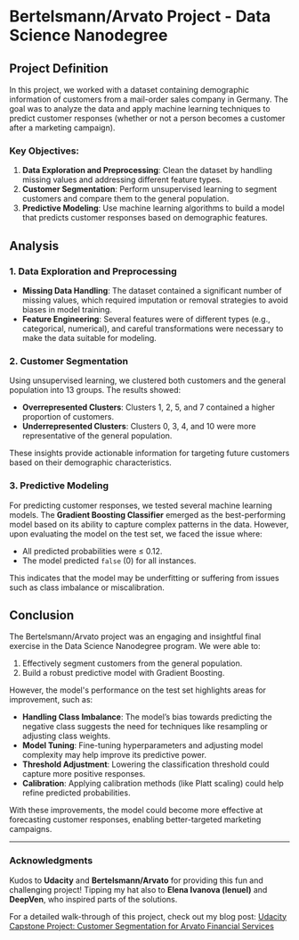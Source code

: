 # Bertelsmann/Arvato Project - Data Science Nanodegree

## Project Definition

In this project, we worked with a dataset containing demographic information of customers from a mail-order sales company in Germany. The goal was to analyze the data and apply machine learning techniques to predict customer responses (whether or not a person becomes a customer after a marketing campaign). 

### Key Objectives:
1. **Data Exploration and Preprocessing**: Clean the dataset by handling missing values and addressing different feature types.
2. **Customer Segmentation**: Perform unsupervised learning to segment customers and compare them to the general population.
3. **Predictive Modeling**: Use machine learning algorithms to build a model that predicts customer responses based on demographic features.

## Analysis

### 1. Data Exploration and Preprocessing
- **Missing Data Handling**: The dataset contained a significant number of missing values, which required imputation or removal strategies to avoid biases in model training.
- **Feature Engineering**: Several features were of different types (e.g., categorical, numerical), and careful transformations were necessary to make the data suitable for modeling.
  
### 2. Customer Segmentation
Using unsupervised learning, we clustered both customers and the general population into 13 groups. The results showed:
- **Overrepresented Clusters**: Clusters 1, 2, 5, and 7 contained a higher proportion of customers.
- **Underrepresented Clusters**: Clusters 0, 3, 4, and 10 were more representative of the general population.

These insights provide actionable information for targeting future customers based on their demographic characteristics.

### 3. Predictive Modeling
For predicting customer responses, we tested several machine learning models. The **Gradient Boosting Classifier** emerged as the best-performing model based on its ability to capture complex patterns in the data. However, upon evaluating the model on the test set, we faced the issue where:
- All predicted probabilities were ≤ 0.12.
- The model predicted `false` (0) for all instances.

This indicates that the model may be underfitting or suffering from issues such as class imbalance or miscalibration.

## Conclusion

The Bertelsmann/Arvato project was an engaging and insightful final exercise in the Data Science Nanodegree program. We were able to:
1. Effectively segment customers from the general population.
2. Build a robust predictive model with Gradient Boosting.

However, the model's performance on the test set highlights areas for improvement, such as:
- **Handling Class Imbalance**: The model’s bias towards predicting the negative class suggests the need for techniques like resampling or adjusting class weights.
- **Model Tuning**: Fine-tuning hyperparameters and adjusting model complexity may help improve its predictive power.
- **Threshold Adjustment**: Lowering the classification threshold could capture more positive responses.
- **Calibration**: Applying calibration methods (like Platt scaling) could help refine predicted probabilities.

With these improvements, the model could become more effective at forecasting customer responses, enabling better-targeted marketing campaigns.

---

### Acknowledgments

Kudos to **Udacity** and **Bertelsmann/Arvato** for providing this fun and challenging project! Tipping my hat also to **Elena Ivanova (lenuel)** and **DeepVen**, who inspired parts of the solutions.

For a detailed walk-through of this project, check out my blog post: [Udacity Capstone Project: Customer Segmentation for Arvato Financial Services](https://medium.com/@ha.huy.97/udacity-capstone-project-customer-segmentation-for-arvato-financial-services-b2c281d99fc5)
